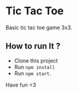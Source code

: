 # Tic Tac Toe

Basic tic tac toe game 3x3.

## How to run It ?

- Clone this project
- Run `npm install`
- Run `npm start`.

Have fun <3
